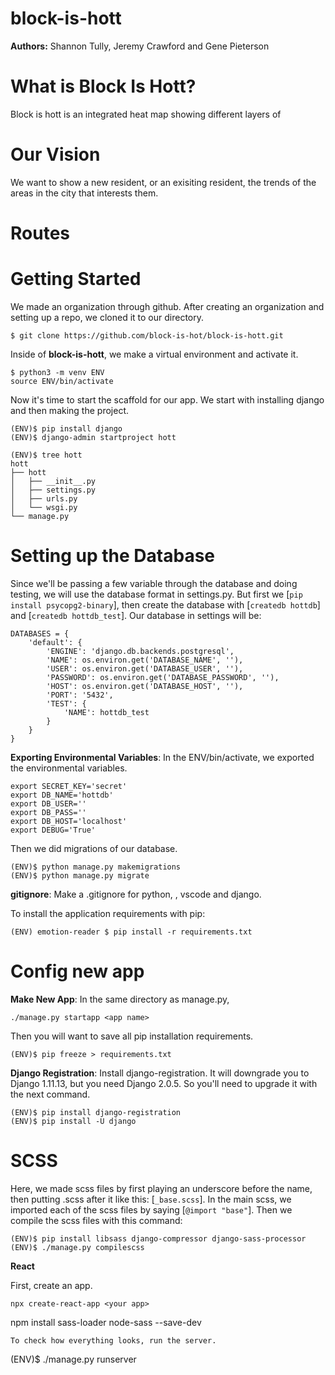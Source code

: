 # block-is-hott

**Authors:** Shannon Tully, Jeremy Crawford and Gene Pieterson

# What is Block Is Hott?

Block is hott is an integrated heat map showing different layers of 

# Our Vision

We want to show a new resident, or an exisiting resident, the trends of the areas in the city that interests them.

# Routes

# Getting Started

We made an organization through github. After creating an organization and setting up a repo, we cloned it to our directory.

```
$ git clone https://github.com/block-is-hot/block-is-hott.git
```

Inside of **block-is-hott**, we make a virtual environment and activate it.

```
$ python3 -m venv ENV
source ENV/bin/activate
```

Now it's time to start the scaffold for our app. We start with installing django and then making the project.

```
(ENV)$ pip install django
(ENV)$ django-admin startproject hott

(ENV)$ tree hott
hott
├── hott
│   ├── __init__.py
│   ├── settings.py
│   ├── urls.py
│   └── wsgi.py
└── manage.py
```

# Setting up the Database

Since we'll be passing a few variable through the database and doing testing, we will use the database format in settings.py. But first we [`pip install psycopg2-binary`], then create the database with [`createdb hottdb`] and [`createdb hottdb_test`]. Our database in settings will be:

```
DATABASES = {
    'default': {
        'ENGINE': 'django.db.backends.postgresql',
        'NAME': os.environ.get('DATABASE_NAME', ''),
        'USER': os.environ.get('DATABASE_USER', ''),
        'PASSWORD': os.environ.get('DATABASE_PASSWORD', ''),
        'HOST': os.environ.get('DATABASE_HOST', ''),
        'PORT': '5432',
        'TEST': {
            'NAME': hottdb_test
        }
    }
}
```

**Exporting Environmental Variables**: In the ENV/bin/activate, we exported the environmental variables.

```
export SECRET_KEY='secret'
export DB_NAME='hottdb'
export DB_USER=''
export DB_PASS=''
export DB_HOST='localhost'
export DEBUG='True'
```

Then we did migrations of our database.

```
(ENV)$ python manage.py makemigrations
(ENV)$ python manage.py migrate
```

**gitignore**: Make a .gitignore for python, <os>, vscode and django.

To install the application requirements with pip:

```
(ENV) emotion-reader $ pip install -r requirements.txt
```

# Config new app

**Make New App**: In the same directory as manage.py,

```
./manage.py startapp <app name>
```

Then you will want to save all pip installation requirements.

```
(ENV)$ pip freeze > requirements.txt
```

**Django Registration**: Install django-registration. It will downgrade you to Django 1.11.13, but you need Django 2.0.5. So you'll need to upgrade it with the next command.

```
(ENV)$ pip install django-registration
(ENV)$ pip install -U django
```

# SCSS

Here, we made scss files by first playing an underscore before the name, then putting .scss after it like this: [`_base.scss`]. In the main scss, we imported each of the scss files by saying [`@import "base"`]. Then we compile the scss files with this command:

```
(ENV)$ pip install libsass django-compressor django-sass-processor
(ENV)$ ./manage.py compilescss
```

**React**

First, create an app.

```
npx create-react-app <your app>

```
npm install sass-loader node-sass --save-dev
```
To check how everything looks, run the server.
```
(ENV)$ ./manage.py runserver
```
